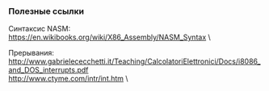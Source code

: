 ### Полезные ссылки

Синтаксис NASM: \
https://en.wikibooks.org/wiki/X86_Assembly/NASM_Syntax \

Прерывания:\
http://www.gabrielececchetti.it/Teaching/CalcolatoriElettronici/Docs/i8086_and_DOS_interrupts.pdf \
http://www.ctyme.com/intr/int.htm \
